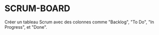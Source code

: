# SCRUM-BOARD
 Créer un tableau Scrum avec des colonnes comme "Backlog", "To Do", "In Progress", et "Done".
